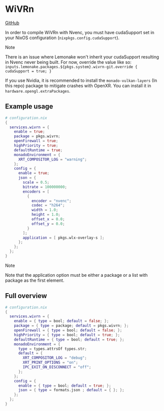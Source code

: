 # WiVRn
[GitHub](https://github.com/Meumeu/WiVRn)

In order to compile WiVRn with Nvenc, you must have cudaSupport set in your NixOS configuration (`nixpkgs.config.cudaSupport`).

>[!NOTE]
> There is an issue where Lemonake won't inherit your cudaSupport resulting in Nvenc never being built. For now, override the value like so: `inputs.lemonake.packages.${pkgs.system}.wivrn-git.override { cudaSupport = true; }`

If you use Nvidia, it is recommended to install the `monado-vulkan-layers` (In this repo) package to mitigate crashes with OpenXR.
You can install it in `hardware.opengl.extraPackages`.

## Example usage
```nix
# configuration.nix
{
  services.wivrn = {
    enable = true;
    package = pkgs.wivrn;
    openFirewall = true;
    highPriority = true;
    defaultRuntime = true;
    monadoEnvironment = {
      XRT_COMPOSITOR_LOG = "warning";
    };
    config = {
      enable = true;
      json = {
        scale = 0.5;
        bitrate = 100000000;
        encoders = [
          {
            encoder = "nvenc";
            codec = "h264";
            width = 1.0;
            height = 1.0;
            offset_x = 0.0;
            offset_y = 0.0;
          }
        ];
        application = [ pkgs.wlx-overlay-s ];
      };
    };
  };
}
```
> [!NOTE]
> Note that the application option must be either a package or a list with package as the first element.

## Full overview
```nix
# configuration.nix
{
  services.wivrn = {
    enable = { type = bool; default = false; };
    package = { type = package; default = pkgs.wivrn; };
    openFirewall = { type = bool; default = false; };
    highPriority = { type = bool; default = true; };
    defaultRuntime = { type = bool; default = true; };
    monadoEnvironment = {
      type = types.attrsOf types.str;
      default = {
        XRT_COMPOSITOR_LOG = "debug";
        XRT_PRINT_OPTIONS = "on";
        IPC_EXIT_ON_DISCONNECT = "off";
      };
    };
    config = {
      enable = { type = bool; default = true; };
      json = { type = formats.json ; default = { }; };
    };
  };
}
```

